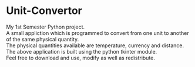 # Unit-Convertor
My 1st Semester Python project.  
A small appliction which is programmed to convert from one unit to another of the same physical quantity.      
The physical quantities available are temperature, currency and distance.   
The above application is built using the python tkinter module.   
Feel free to download and use, modify as well as redistribute.
